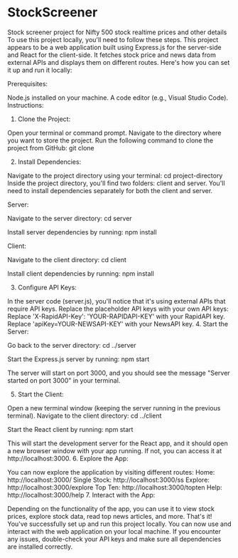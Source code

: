 # StockScreener
Stock screener project for Nifty 500 stock realtime prices and other details
To use this project locally, you'll need to follow these steps. This project appears to be a web application built using Express.js for the server-side and React for the client-side. It fetches stock price and news data from external APIs and displays them on different routes. Here's how you can set it up and run it locally:

Prerequisites:

Node.js installed on your machine.
A code editor (e.g., Visual Studio Code).
Instructions:

1. Clone the Project:

Open your terminal or command prompt.
Navigate to the directory where you want to store the project.
Run the following command to clone the project from GitHub:
git clone <repository-url>

2. Install Dependencies:

Navigate to the project directory using your terminal:
cd project-directory
Inside the project directory, you'll find two folders: client and server. You'll need to install dependencies separately for both the client and server.

Server:

Navigate to the server directory:
cd server

Install server dependencies by running:
npm install

Client:

Navigate to the client directory:
cd client

Install client dependencies by running:
npm install

3. Configure API Keys:

In the server code (server.js), you'll notice that it's using external APIs that require API keys. Replace the placeholder API keys with your own API keys:
Replace 'X-RapidAPI-Key': 'YOUR-RAPIDAPI-KEY' with your RapidAPI key.
Replace 'apiKey=YOUR-NEWSAPI-KEY' with your NewsAPI key.
4. Start the Server:

Go back to the server directory:
cd ../server

Start the Express.js server by running:
npm start

The server will start on port 3000, and you should see the message "Server started on port 3000" in your terminal.

5. Start the Client:

Open a new terminal window (keeping the server running in the previous terminal).
Navigate to the client directory:
cd ../client

Start the React client by running:
npm start

This will start the development server for the React app, and it should open a new browser window with your app running. If not, you can access it at http://localhost:3000.
6. Explore the App:

You can now explore the application by visiting different routes:
Home: http://localhost:3000/
Single Stock: http://localhost:3000/ss
Explore: http://localhost:3000/explore
Top Ten: http://localhost:3000/topten
Help: http://localhost:3000/help
7. Interact with the App:

Depending on the functionality of the app, you can use it to view stock prices, explore stock data, read top news articles, and more.
That's it! You've successfully set up and run this project locally. You can now use and interact with the web application on your local machine. If you encounter any issues, double-check your API keys and make sure all dependencies are installed correctly.
